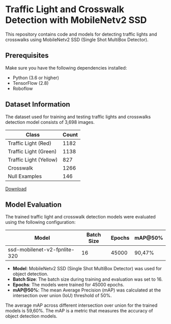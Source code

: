 # Traffic Light and Crosswalk Detection with MobileNetv2 SSD


This repository contains code and models for detecting traffic lights and crosswalks using MobileNetv2 SSD (Single Shot MultiBox Detector). 

## Prerequisites
Make sure you have the following dependencies installed:
* Python (3.6 or higher)
* TensorFlow (2.8)
* Roboflow
 

## Dataset Information
The dataset used for training and testing traffic lights and crosswalks detection model consists of 3,698 images.

| Class                  	| Count 	|
|------------------------	|-------	|
| Traffic Light (Red)    	| 1182  	|
| Traffic Light (Green)  	| 1138  	|
| Traffic Light (Yellow) 	| 827   	|
| Crosswalk              	| 1266  	|
| Null Examples            	| 146  	    |

[Download](https://universe.roboflow.com/shipdataset/blind-cross-street-helper)

## Model Evaluation
The trained traffic light and crosswalk detection models were evaluated using the following configuration:

| Model        | Batch Size | Epochs | mAP@50% |
|--------------|------------|--------|---------|
| ssd-mobilenet-v2-fpnlite-320 | 16          | 45000     | 90,47%    |


- **Model**: MobileNetv2 SSD (Single Shot MultiBox Detector) was used for object detection.
- **Batch Size**: The batch size during training and evaluation was set to 16.
- **Epochs**: The models were trained for 45000 epochs.
- **mAP@50%**: The mean Average Precision (mAP) was calculated at the intersection over union (IoU) threshold of 50%.

The average mAP across different intersection over union for the trained models is 59,60%. The mAP is a metric that measures the accuracy of object detection models.

